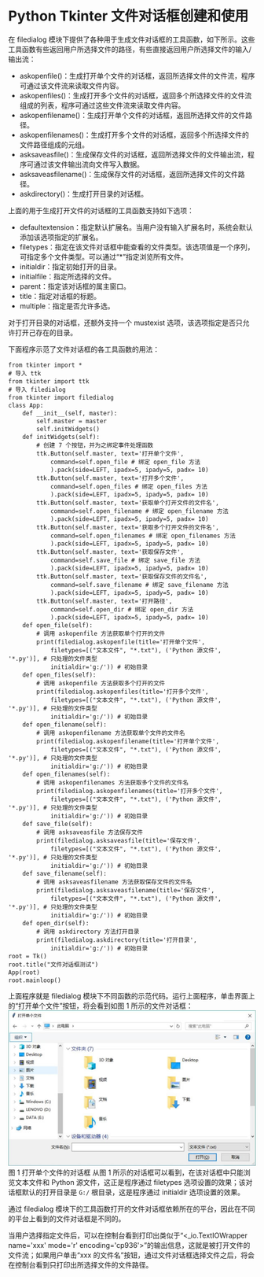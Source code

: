 # Python Tkinter 文件对话框创建和使用

在 filedialog 模块下提供了各种用于生成文件对话框的工具函数，如下所示。这些工具函数有些返回用户所选择文件的路径，有些直接返回用户所选择文件的输入/输出流：

*   askopenfile()：生成打开单个文件的对话框，返回所选择文件的文件流，程序可通过该文件流来读取文件内容。
*   askopenfiles()：生成打开多个文件的对话框，返回多个所选择文件的文件流组成的列表，程序可通过这些文件流来读取文件内容。
*   askopenfilename()：生成打开单个文件的对话框，返回所选择文件的文件路径。
*   askopenfilenames()：生成打开多个文件的对话框，返回多个所选择文件的文件路径组成的元组。
*   asksaveasfile()：生成保存文件的对话框，返回所选择文件的文件输出流，程序可通过该文件输出流向文件写入数据。
*   asksaveasfilename()：生成保存文件的对话框，返回所选择文件的文件路径。
*   askdirectory()：生成打开目录的对话框。

上面的用于生成打开文件的对话框的工具函数支持如下选项：

*   defaultextension：指定默认扩展名。当用户没有输入扩展名时，系统会默认添加该选项指定的扩展名。
*   filetypes：指定在该文件对话框中能查看的文件类型。该选项值是一个序列，可指定多个文件类型。可以通过“*”指定浏览所有文件。
*   initialdir：指定初始打开的目录。
*   initialfile：指定所选择的文件。
*   parent：指定该对话框的属主窗口。
*   title：指定对话框的标题。
*   multiple：指定是否允许多选。

对于打开目录的对话框，还额外支持一个 mustexist 选项，该选项指定是否只允许打开己存在的目录。

下面程序示范了文件对话框的各工具函数的用法：

```
from tkinter import *
# 导入 ttk
from tkinter import ttk
# 导入 filedialog
from tkinter import filedialog
class App:
    def __init__(self, master):
        self.master = master
        self.initWidgets()
    def initWidgets(self):
        # 创建 7 个按钮，并为之绑定事件处理函数
        ttk.Button(self.master, text='打开单个文件',
            command=self.open_file # 绑定 open_file 方法
            ).pack(side=LEFT, ipadx=5, ipady=5, padx= 10)
        ttk.Button(self.master, text='打开多个文件',
            command=self.open_files # 绑定 open_files 方法
            ).pack(side=LEFT, ipadx=5, ipady=5, padx= 10)
        ttk.Button(self.master, text='获取单个打开文件的文件名',
            command=self.open_filename # 绑定 open_filename 方法
            ).pack(side=LEFT, ipadx=5, ipady=5, padx= 10)
        ttk.Button(self.master, text='获取多个打开文件的文件名',
            command=self.open_filenames # 绑定 open_filenames 方法
            ).pack(side=LEFT, ipadx=5, ipady=5, padx= 10)
        ttk.Button(self.master, text='获取保存文件',
            command=self.save_file # 绑定 save_file 方法
            ).pack(side=LEFT, ipadx=5, ipady=5, padx= 10)
        ttk.Button(self.master, text='获取保存文件的文件名',
            command=self.save_filename # 绑定 save_filename 方法
            ).pack(side=LEFT, ipadx=5, ipady=5, padx= 10)
        ttk.Button(self.master, text='打开路径',
            command=self.open_dir # 绑定 open_dir 方法
            ).pack(side=LEFT, ipadx=5, ipady=5, padx= 10)
    def open_file(self):
        # 调用 askopenfile 方法获取单个打开的文件
        print(filedialog.askopenfile(title='打开单个文件',
            filetypes=[("文本文件", "*.txt"), ('Python 源文件', '*.py')], # 只处理的文件类型
            initialdir='g:/')) # 初始目录
    def open_files(self):
        # 调用 askopenfile 方法获取多个打开的文件
        print(filedialog.askopenfiles(title='打开多个文件',
            filetypes=[("文本文件", "*.txt"), ('Python 源文件', '*.py')], # 只处理的文件类型
            initialdir='g:/')) # 初始目录
    def open_filename(self):
        # 调用 askopenfilename 方法获取单个文件的文件名
        print(filedialog.askopenfilename(title='打开单个文件',
            filetypes=[("文本文件", "*.txt"), ('Python 源文件', '*.py')], # 只处理的文件类型
            initialdir='g:/')) # 初始目录
    def open_filenames(self):
        # 调用 askopenfilenames 方法获取多个文件的文件名
        print(filedialog.askopenfilenames(title='打开多个文件',
            filetypes=[("文本文件", "*.txt"), ('Python 源文件', '*.py')], # 只处理的文件类型
            initialdir='g:/')) # 初始目录
    def save_file(self):
        # 调用 asksaveasfile 方法保存文件
        print(filedialog.asksaveasfile(title='保存文件',
            filetypes=[("文本文件", "*.txt"), ('Python 源文件', '*.py')], # 只处理的文件类型
            initialdir='g:/')) # 初始目录
    def save_filename(self):
        # 调用 asksaveasfilename 方法获取保存文件的文件名
        print(filedialog.asksaveasfilename(title='保存文件',
            filetypes=[("文本文件", "*.txt"), ('Python 源文件', '*.py')], # 只处理的文件类型
            initialdir='g:/')) # 初始目录
    def open_dir(self):
        # 调用 askdirectory 方法打开目录
        print(filedialog.askdirectory(title='打开目录',
            initialdir='g:/')) # 初始目录
root = Tk()
root.title("文件对话框测试")
App(root)
root.mainloop()
```

上面程序就是 filedialog 模块下不同函数的示范代码。运行上面程序，单击界面上的“打开单个文件”按钮，将会看到如图 1 所示的文件对话框：
![打开单个文件的对话框](img/ecb24411bfb49ead3b9f977a59669b0d.jpg)
图 1 打开单个文件的对话框
从图 1 所示的对话框可以看到，在该对话框中只能浏览文本文件和 Python 源文件，这正是程序通过 filetypes 选项设置的效果；该对话框默认的打开目录是 `G:/` 根目录，这是程序通过 initialdir 选项设置的效果。

通过 filedialog 模块下的工具函数打开的文件对话框依赖所在的平台，因此在不同的平台上看到的文件对话框是不同的。

当用户选择指定文件后，可以在控制台看到打印出类似于“<_io.TextIOWrapper name='xxx' mode='r' encoding='cp936'>”的输出信息，这就是被打开文件的文件流；如果用户单击“xxx 的文件名”按钮，通过文件对话框选择文件之后，将会在控制台看到只打印出所选择文件的文件路径。